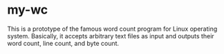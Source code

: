 # my-wc

This is a prototype of the famous word count program for Linux operating system. Basically, it accepts arbitrary text files as input and outputs their word count, line count, and byte count.
